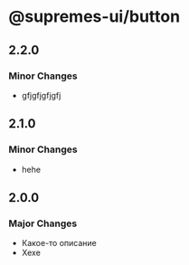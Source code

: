 # @supremes-ui/button

## 2.2.0

### Minor Changes

- gfjgfjgfjgfj

## 2.1.0

### Minor Changes

- hehe

## 2.0.0

### Major Changes

- Какое-то описание
- Хехе
